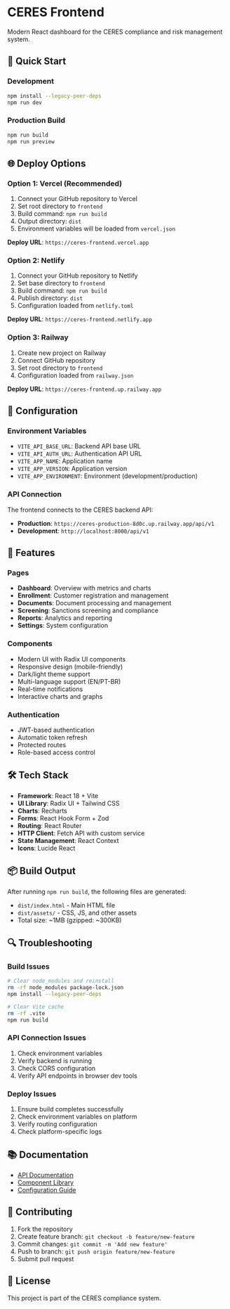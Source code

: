 # CERES Frontend

Modern React dashboard for the CERES compliance and risk management system.

## 🚀 Quick Start

### Development
```bash
npm install --legacy-peer-deps
npm run dev
```

### Production Build
```bash
npm run build
npm run preview
```

## 🌐 Deploy Options

### Option 1: Vercel (Recommended)
1. Connect your GitHub repository to Vercel
2. Set root directory to `frontend`
3. Build command: `npm run build`
4. Output directory: `dist`
5. Environment variables will be loaded from `vercel.json`

**Deploy URL**: `https://ceres-frontend.vercel.app`

### Option 2: Netlify
1. Connect your GitHub repository to Netlify
2. Set base directory to `frontend`
3. Build command: `npm run build`
4. Publish directory: `dist`
5. Configuration loaded from `netlify.toml`

**Deploy URL**: `https://ceres-frontend.netlify.app`

### Option 3: Railway
1. Create new project on Railway
2. Connect GitHub repository
3. Set root directory to `frontend`
4. Configuration loaded from `railway.json`

**Deploy URL**: `https://ceres-frontend.up.railway.app`

## 🔧 Configuration

### Environment Variables
- `VITE_API_BASE_URL`: Backend API base URL
- `VITE_API_AUTH_URL`: Authentication API URL
- `VITE_APP_NAME`: Application name
- `VITE_APP_VERSION`: Application version
- `VITE_APP_ENVIRONMENT`: Environment (development/production)

### API Connection
The frontend connects to the CERES backend API:
- **Production**: `https://ceres-production-8d0c.up.railway.app/api/v1`
- **Development**: `http://localhost:8000/api/v1`

## 📱 Features

### Pages
- **Dashboard**: Overview with metrics and charts
- **Enrollment**: Customer registration and management
- **Documents**: Document processing and management
- **Screening**: Sanctions screening and compliance
- **Reports**: Analytics and reporting
- **Settings**: System configuration

### Components
- Modern UI with Radix UI components
- Responsive design (mobile-friendly)
- Dark/light theme support
- Multi-language support (EN/PT-BR)
- Real-time notifications
- Interactive charts and graphs

### Authentication
- JWT-based authentication
- Automatic token refresh
- Protected routes
- Role-based access control

## 🛠️ Tech Stack

- **Framework**: React 18 + Vite
- **UI Library**: Radix UI + Tailwind CSS
- **Charts**: Recharts
- **Forms**: React Hook Form + Zod
- **Routing**: React Router
- **HTTP Client**: Fetch API with custom service
- **State Management**: React Context
- **Icons**: Lucide React

## 📦 Build Output

After running `npm run build`, the following files are generated:
- `dist/index.html` - Main HTML file
- `dist/assets/` - CSS, JS, and other assets
- Total size: ~1MB (gzipped: ~300KB)

## 🔍 Troubleshooting

### Build Issues
```bash
# Clear node_modules and reinstall
rm -rf node_modules package-lock.json
npm install --legacy-peer-deps

# Clear Vite cache
rm -rf .vite
npm run build
```

### API Connection Issues
1. Check environment variables
2. Verify backend is running
3. Check CORS configuration
4. Verify API endpoints in browser dev tools

### Deploy Issues
1. Ensure build completes successfully
2. Check environment variables on platform
3. Verify routing configuration
4. Check platform-specific logs

## 📚 Documentation

- [API Documentation](https://ceres-production-8d0c.up.railway.app/api/docs/)
- [Component Library](./src/components/ui/)
- [Configuration Guide](./src/config/)

## 🤝 Contributing

1. Fork the repository
2. Create feature branch: `git checkout -b feature/new-feature`
3. Commit changes: `git commit -m 'Add new feature'`
4. Push to branch: `git push origin feature/new-feature`
5. Submit pull request

## 📄 License

This project is part of the CERES compliance system.

